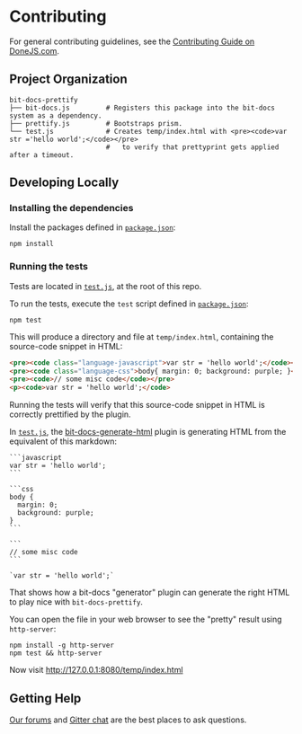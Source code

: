 # Contributing

For general contributing guidelines, see the [Contributing Guide on DoneJS.com](https://donejs.com/contributing.html).

## Project Organization

    bit-docs-prettify
    ├── bit-docs.js         # Registers this package into the bit-docs system as a dependency.
    ├── prettify.js         # Bootstraps prism.
    └── test.js             # Creates temp/index.html with <pre><code>var str ='hello world';</code></pre>
                            #   to verify that prettyprint gets applied after a timeout.

## Developing Locally

### Installing the dependencies

Install the packages defined in [`package.json`](package.json):

```shell
npm install
```

### Running the tests

Tests are located in [`test.js`](test.js), at the root of this repo.

To run the tests, execute the `test` script defined in [`package.json`](package.json):

```shell
npm test
```

This will produce a directory and file at `temp/index.html`, containing the source-code snippet in HTML:

```html
<pre><code class="language-javascript">var str = 'hello world';</code></pre>
<pre><code class="language-css">body{ margin: 0; background: purple; }</code></pre>
<pre><code>// some misc code</code></pre>
<p><code>var str = 'hello world';</code>
```

Running the tests will verify that this source-code snippet in HTML is correctly prettified by the plugin.

In [`test.js`](test.js), the [bit-docs-generate-html](https://github.com/bit-docs/bit-docs-generate-html) plugin is generating HTML from the equivalent of this markdown:

    ```javascript
    var str = 'hello world';
    ```

    ```css
    body {
      margin: 0;
      background: purple;
    }
    ```

    ```
    // some misc code
    ```

    `var str = 'hello world';`

That shows how a bit-docs "generator" plugin can generate the right HTML to play nice with `bit-docs-prettify`.

You can open the file in your web browser to see the "pretty" result using `http-server`:

```shell
npm install -g http-server
npm test && http-server
```

Now visit <http://127.0.0.1:8080/temp/index.html>

## Getting Help

[Our forums](http://forums.donejs.com) and [Gitter chat](https://gitter.im/donejs/donejs) are the best places to ask questions.
